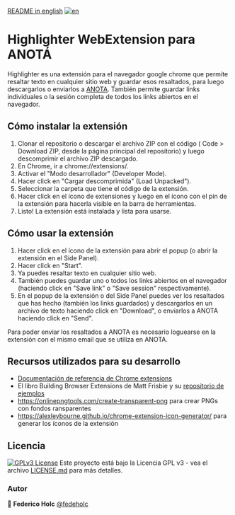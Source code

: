 <!-- markdownlint-disable MD041 -->

[README in english](https://github.com/fedeholc/anota-highlighter/blob/main/README.en.md) [![en](https://img.shields.io/badge/lang-en-red.svg)](https://github.com/fedeholc/anota-highlighter/blob/main/README.md)

# Highlighter WebExtension para ANOTÁ

Highlighter es una extensión para el navegador google chrome que permite resaltar texto en cualquier sitio web y guardar esos resaltados, para luego descargarlos o enviarlos a [ANOTA](https://github.com/fedeholc/anota-front-react). También permite guardar links individuales o la sesión completa de todos los links abiertos en el navegador.

## Cómo instalar la extensión

1. Clonar el repositorio o descargar el archivo ZIP con el código ( Code > Download ZIP, desde la página principal del repositorio) y luego descomprimir el archivo ZIP descargado.
2. En Chrome, ir a chrome://extensions/.
3. Activar el "Modo desarrollador" (Developer Mode).
4. Hacer click en "Cargar descomprimida" (Load Unpacked").
5. Seleccionar la carpeta que tiene el código de la extensión.
6. Hacer click en el ícono de extensiones y luego en el ícono con el pin de la extensión para hacerla visible en la barra de herramientas.
7. Listo! La extensión está instalada y lista para usarse.

## Cómo usar la extensión

1. Hacer click en el ícono de la extensión para abrir el popup (o abrir la extensión en el Side Panel).
2. Hacer click en "Start".
3. Ya puedes resaltar texto en cualquier sitio web.
4. También puedes guardar uno o todos los links abiertos en el navegador (haciendo click en "Save link" o "Save session" respectivamente).
5. En el popup de la extensión o del Side Panel puedes ver los resaltados que has hecho (también los links guardados) y descargarlos en un archivo de texto haciendo click en "Download", o enviarlos a ANOTA haciendo click en "Send".

Para poder enviar los resaltados a ANOTA es necesario loguearse en la extensión con el mismo email que se utiliza en ANOTA.

## Recursos utilizados para su desarrollo

- [Documentación de referencia de Chrome extensions](https://developer.chrome.com/docs/extensions/reference/)
- El libro Building Browser Extensions de Matt Frisbie y su [repositorio de ejemplos](https://github.com/msfrisbie/demo-browser-extension)
- <https://onlinepngtools.com/create-transparent-png> para crear PNGs con fondos ransparentes
- <https://alexleybourne.github.io/chrome-extension-icon-generator/> para generar los íconos de la extensión

## Licencia

[![GPLv3 License](https://img.shields.io/badge/License-GPL%20v3-yellow.svg)](https://opensource.org/licenses/)
Este proyecto está bajo la Licencia GPL v3 - vea el archivo [LICENSE.md](LICENSE.md) para más detalles.

### Autor

👤 **Federico Holc** [@fedeholc](https://github.com/fedeholc)
